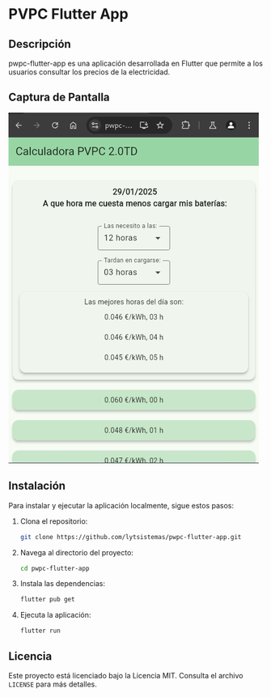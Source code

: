 # PVPC Flutter App

## Descripción
pwpc-flutter-app es una aplicación desarrollada en Flutter que permite a los usuarios consultar los precios de la electricidad.

## Captura de Pantalla
![Captura de Pantalla](flutter.png)

## Instalación
Para instalar y ejecutar la aplicación localmente, sigue estos pasos:

1. Clona el repositorio:
    ```bash
    git clone https://github.com/lytsistemas/pwpc-flutter-app.git
    ```
2. Navega al directorio del proyecto:
    ```bash
    cd pwpc-flutter-app
    ```
3. Instala las dependencias:
    ```bash
    flutter pub get
    ```
4. Ejecuta la aplicación:
    ```bash
    flutter run
    ```

## Licencia
Este proyecto está licenciado bajo la Licencia MIT. Consulta el archivo `LICENSE` para más detalles.


